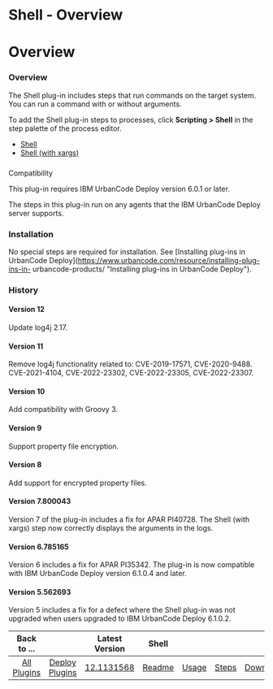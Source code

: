 
Shell - Overview
================

# Overview



### Overview




 


The Shell plug-in includes steps that run commands on the target system. You can run a command 
with or without arguments.


To add the Shell plug-in steps to processes, click **Scripting > Shell** in the step 
palette of the process editor.


* [Shell](steps#shell)
* [Shell (with xargs)](steps#shell_(with_xargs))


### 
Compatibility


This plug-in requires IBM UrbanCode Deploy version 6.0.1 or later.


The steps in this plug-in run on 
any agents that the IBM UrbanCode Deploy server supports.


### Installation


No special steps are required for 
installation. See [Installing plug-ins in UrbanCode Deploy](https://www.urbancode.com/resource/installing-plug-ins-in-
urbancode-products/ "Installing plug-ins in UrbanCode Deploy").


### History


#### Version 12


Update log4j 2.17.



#### Version 11


Remove log4j functionality related to: CVE-2019-17571, CVE-2020-9488. CVE-2021-4104, CVE-2022-23302, 
CVE-2022-23305, CVE-2022-23307.


#### Version 10


Add compatibility with Groovy 3.


#### Version 9


Support property
 file encryption.


#### Version 8


Add support for encrypted property files.


#### Version 7.800043


Version 7 of 
the plug-in includes a fix for APAR PI40728. The Shell (with xargs) step now correctly displays the arguments in the 
logs.


#### Version 6.785165


Version 6 includes a fix for APAR PI35342. The plug-in is now compatible with IBM 
UrbanCode Deploy version 6.1.0.4 and later.


#### Version 5.562693


Version 5 includes a fix for a defect where the 
Shell plug-in was not upgraded when users upgraded to IBM UrbanCode Deploy 6.1.0.2.




|Back to ...||Latest Version|Shell ||||
| :---: | :---: | :---: | :---: | :---: | :---: | :---: |
|[All Plugins](../../index.md)|[Deploy Plugins](../README.md)|[12.1131568]()|[Readme](README.md)|[Usage](usage.md)|[Steps](steps.md)|[Downloads](downloads.md)|
